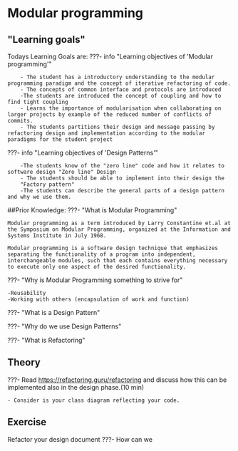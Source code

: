 # Modular programming
## "Learning goals"

Todays Learning Goals are:
    ???- info "Learning objectives of 'Modular programming'"

        - The student has a introductory understanding to the modular programming paradigm and the concept of iterative refactoring of code. 
        - The concepts of common interface and protocols are introduced
        -The students are introduced the concept of coupling and how to find tight coupling
        - Learns the importance of modularisation when collaborating on larger projects by example of the reduced number of conflicts of commits.
        - The students partitions their design and message passing by refactoring design and implementation according to the modular paradigms for the student project
   
   ???- info "Learning objectives of 'Design Patterns'"
    
        -The students know of the "zero line" code and how it relates to software design "Zero line" Design
        - The students should be able to implement into their design the 
        "Factory pattern"
        -The students can describe the general parts of a design pattern and why we use them.


##Prior Knowledge:
???- "What is Modular Programming"

    Modular programming as a term introduced by Larry Constantine et.al at the Symposium on Modular Programming, organized at the Information and Systems Institute in July 1968.
    
    Modular programming is a software design technique that emphasizes separating the functionality of a program into independent, interchangeable modules, such that each contains everything necessary to execute only one aspect of the desired functionality. 
???- "Why is Modular Programming something to strive for"

    -Reusability 
    -Working with others (encapsulation of work and function)
    
???- "What is a Design Pattern"

???- "Why do we use Design Patterns"

???- "What is Refactoring"


## Theory
???- Read https://refactoring.guru/refactoring and discuss how this can be implemented also in the design phase.(10 min)

    - Consider is your class diagram reflecting your code.

## Exercise
 Refactor your design document 
 ???- How can we 